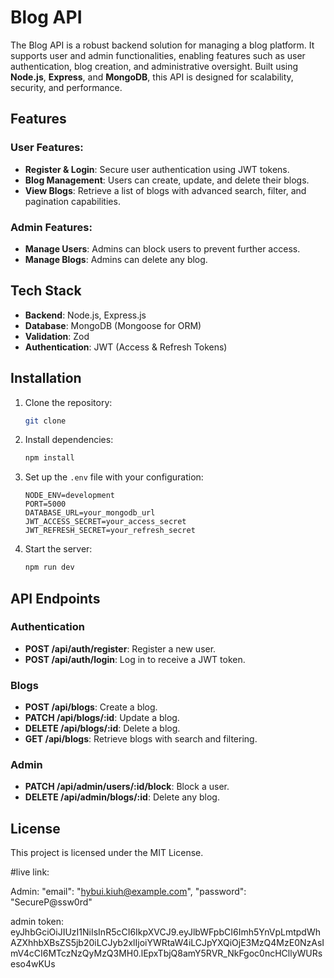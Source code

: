 # Blog API

The Blog API is a robust backend solution for managing a blog platform. It supports user and admin functionalities, enabling features such as user authentication, blog creation, and administrative oversight. Built using **Node.js**, **Express**, and **MongoDB**, this API is designed for scalability, security, and performance.

## Features

### User Features:
- **Register & Login**: Secure user authentication using JWT tokens.
- **Blog Management**: Users can create, update, and delete their blogs.
- **View Blogs**: Retrieve a list of blogs with advanced search, filter, and pagination capabilities.

### Admin Features:
- **Manage Users**: Admins can block users to prevent further access.
- **Manage Blogs**: Admins can delete any blog.

## Tech Stack
- **Backend**: Node.js, Express.js
- **Database**: MongoDB (Mongoose for ORM)
- **Validation**: Zod
- **Authentication**: JWT (Access & Refresh Tokens)

## Installation

1. Clone the repository:
   ```bash
   git clone 
   ```
2. Install dependencies:
   ```bash
   npm install
   ```
3. Set up the `.env` file with your configuration:
   ```
   NODE_ENV=development
   PORT=5000
   DATABASE_URL=your_mongodb_url
   JWT_ACCESS_SECRET=your_access_secret
   JWT_REFRESH_SECRET=your_refresh_secret
   ```
4. Start the server:
   ```bash
   npm run dev
   ```

## API Endpoints

### Authentication
- **POST /api/auth/register**: Register a new user.
- **POST /api/auth/login**: Log in to receive a JWT token.

### Blogs
- **POST /api/blogs**: Create a blog.
- **PATCH /api/blogs/:id**: Update a blog.
- **DELETE /api/blogs/:id**: Delete a blog.
- **GET /api/blogs**: Retrieve blogs with search and filtering.

### Admin
- **PATCH /api/admin/users/:id/block**: Block a user.
- **DELETE /api/admin/blogs/:id**: Delete any blog.

## License
This project is licensed under the MIT License.

#live link:

Admin: 
"email": "hybui.kiuh@example.com",
"password": "SecureP@ssw0rd"

admin token: eyJhbGciOiJIUzI1NiIsInR5cCI6IkpXVCJ9.eyJlbWFpbCI6Imh5YnVpLmtpdWhAZXhhbXBsZS5jb20iLCJyb2xlIjoiYWRtaW4iLCJpYXQiOjE3MzQ4MzE0NzAsImV4cCI6MTczNzQyMzQ3MH0.lEpxTbjQ8amY5RVR_NkFgoc0ncHCllyWURseso4wKUs